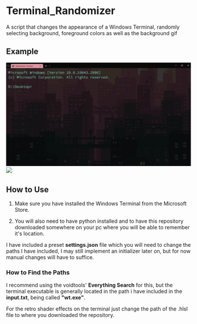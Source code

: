# Terminal_Randomizer
A script that changes the appearance of a Windows Terminal, randomly selecting background, foreground colors as well as the background gif


## Example

![](https://github.com/LucasVerdelho/Terminal_Randomizer/blob/main/readme_assets/hello_there.gif?raw=true)
![](https://github.com/LucasVerdelho/Terminal_Randomizer/blob/main/readme_assets/general_kenobi.gif?raw=true)



## How to Use
1. Make sure you have installed the Windows Terminal from the Microsoft Store.

2. You will also need to have python installed and to have this repository downloaded somewhere on your pc where you will be able to remember it's location.





I have included a preset **settings.json** file which you will need to change the paths I have included, I may still implement an initializer later on, but for now manual changes will have to suffice.

### How to Find the Paths
I recommend using the voidtools' **Everything Search** for this, but the terminal executable is generally located in the path i have included in the **input.txt**, being called **"wt.exe"**.

For the retro shader effects on the terminal just change the path of the .hlsl file to where you downloaded the repository.

